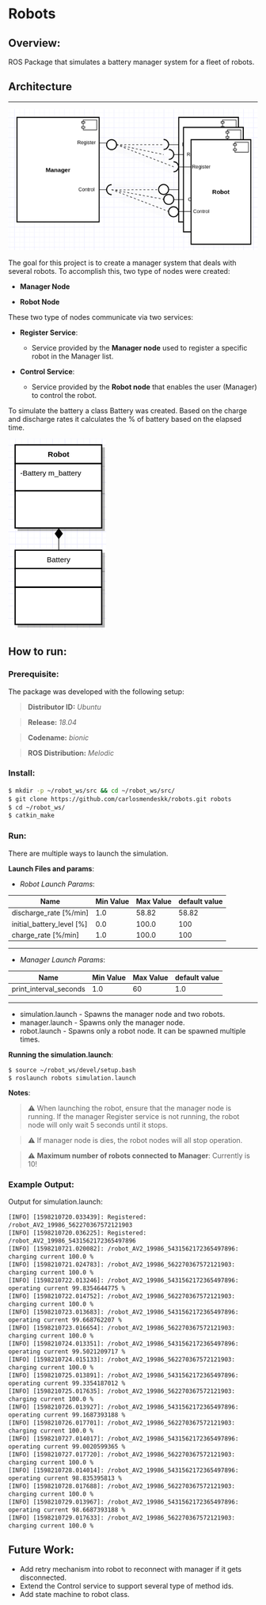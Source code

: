 # Robots

## Overview:

ROS Package that simulates a battery manager system for a fleet of robots. 

## Architecture
---
![Alt text](doc/diagram.png?raw=true "Manager Robot interfaces")

The goal for this project is to create a manager system that deals with several robots. To accomplish this, two type of nodes were created: 
- **Manager Node**
 
- **Robot Node**   

These two type of nodes communicate via two services:
- **Register Service**:
  - Service provided by the **Manager node** used to register a specific robot in the Manager list. 

- **Control Service**:
  - Service provided by the **Robot node** that enables the user (Manager) to control the robot. 

To simulate the battery a class Battery was created. Based on the charge and discharge rates it calculates the % of battery 
based on the elapsed time.

![Alt text](doc/RobotBattery.png?raw=true "Robot Battery")

## How to run:

### Prerequisite:

The package was developed with the following setup:

>**Distributor ID:**	*Ubuntu*

>**Release:**	*18.04*

>**Codename:**	*bionic*

>**ROS Distribution:** *Melodic*

### Install:

```sh
$ mkdir -p ~/robot_ws/src && cd ~/robot_ws/src/
$ git clone https://github.com/carlosmendeskk/robots.git robots
$ cd ~/robot_ws/
$ catkin_make
```

### Run:

There are multiple ways to launch the simulation. 

**Launch Files and params**:

 - *Robot Launch Params*:
  
| Name                  	| Min Value 	| Max Value 	| default value 	|
|-----------------------	|-----------	|-----------	|---------------	|
| discharge_rate  [%/min]  	| 1.0       	| 58.82     	| 58.82         	|
| initial_battery_level [%] | 0.0       	| 100.0     	| 100           	|
| charge_rate [%/min]      	| 1.0       	| 100.0     	| 100           	|
---
 - *Manager Launch Params*:
  
| Name                  	| Min Value 	| Max Value 	| default value 	|
|-----------------------	|-----------	|-----------	|---------------	|
| print_interval_seconds   	| 1.0       	| 60        	| 1.0           	|

--- 
-  simulation.launch - Spawns the manager node and two robots.
-  manager.launch - Spawns only the manager node.
-  robot.launch - Spawns only a robot node. It can be spawned multiple times.

**Running the simulation.launch**:
```
$ source ~/robot_ws/devel/setup.bash
$ roslaunch robots simulation.launch
```

**Notes**:
> :warning: When launching the robot, ensure that the manager node is running. If the manager Register service is not running, the robot node will only wait 5 seconds until it stops.

> :warning: If manager node is dies, the robot nodes will all stop operation.

> :warning: **Maximum number of robots connected to Manager**: Currently is 10!


### Example Output:

Output for simulation.launch:

```
[INFO] [1598210720.033439]: Registered: /robot_AV2_19986_562270367572121903
[INFO] [1598210720.036225]: Registered: /robot_AV2_19986_5431562172365497896
[INFO] [1598210721.020082]: /robot_AV2_19986_5431562172365497896: charging current 100.0 %
[INFO] [1598210721.024783]: /robot_AV2_19986_562270367572121903: charging current 100.0 %
[INFO] [1598210722.013246]: /robot_AV2_19986_5431562172365497896: operating current 99.8354644775 %
[INFO] [1598210722.014752]: /robot_AV2_19986_562270367572121903: charging current 100.0 %
[INFO] [1598210723.013683]: /robot_AV2_19986_5431562172365497896: operating current 99.668762207 %
[INFO] [1598210723.016654]: /robot_AV2_19986_562270367572121903: charging current 100.0 %
[INFO] [1598210724.013351]: /robot_AV2_19986_5431562172365497896: operating current 99.5021209717 %
[INFO] [1598210724.015133]: /robot_AV2_19986_562270367572121903: charging current 100.0 %
[INFO] [1598210725.013891]: /robot_AV2_19986_5431562172365497896: operating current 99.3354187012 %
[INFO] [1598210725.017635]: /robot_AV2_19986_562270367572121903: charging current 100.0 %
[INFO] [1598210726.013927]: /robot_AV2_19986_5431562172365497896: operating current 99.1687393188 %
[INFO] [1598210726.017701]: /robot_AV2_19986_562270367572121903: charging current 100.0 %
[INFO] [1598210727.014017]: /robot_AV2_19986_5431562172365497896: operating current 99.0020599365 %
[INFO] [1598210727.017720]: /robot_AV2_19986_562270367572121903: charging current 100.0 %
[INFO] [1598210728.014014]: /robot_AV2_19986_5431562172365497896: operating current 98.835395813 %
[INFO] [1598210728.017688]: /robot_AV2_19986_562270367572121903: charging current 100.0 %
[INFO] [1598210729.013967]: /robot_AV2_19986_5431562172365497896: operating current 98.6687393188 %
[INFO] [1598210729.017633]: /robot_AV2_19986_562270367572121903: charging current 100.0 %
```

## Future Work:
-   Add retry mechanism into robot to reconnect with manager if it gets disconnected.
-   Extend the Control service to support several type of method ids.
-   Add state machine to robot class.